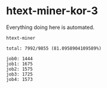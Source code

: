 # htext-miner-kor-3

Everything doing here is automated.

```
htext-miner

total: 7992/9855 (81.0958904109589%)

job0: 1444
job1: 1675
job2: 1575
job3: 1725
job4: 1573
```